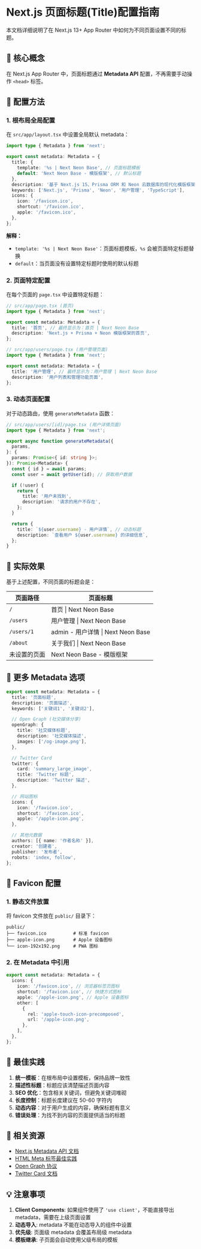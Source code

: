 # Next.js 页面标题(Title)配置指南

本文档详细说明了在 Next.js 13+ App Router 中如何为不同页面设置不同的标题。

## 🎯 核心概念

在 Next.js App Router 中，页面标题通过 **Metadata API** 配置，不再需要手动操作 `<head>` 标签。

## 📝 配置方法

### 1. 根布局全局配置

在 `src/app/layout.tsx` 中设置全局默认 metadata：

```typescript
import type { Metadata } from 'next';

export const metadata: Metadata = {
  title: {
    template: '%s | Next Neon Base', // 页面标题模板
    default: 'Next Neon Base - 模版框架', // 默认标题
  },
  description: '基于 Next.js 15、Prisma ORM 和 Neon 云数据库的现代化模版框架',
  keywords: ['Next.js', 'Prisma', 'Neon', '用户管理', 'TypeScript'],
  icons: {
    icon: '/favicon.ico',
    shortcut: '/favicon.ico',
    apple: '/favicon.ico',
  },
};
```

**解释：**

- `template: '%s | Next Neon Base'`：页面标题模板，`%s` 会被页面特定标题替换
- `default`：当页面没有设置特定标题时使用的默认标题

### 2. 页面特定配置

在每个页面的 `page.tsx` 中设置特定标题：

```typescript
// src/app/page.tsx (首页)
import type { Metadata } from 'next';

export const metadata: Metadata = {
  title: '首页', // 最终显示为：首页 | Next Neon Base
  description: 'Next.js + Prisma + Neon 模版框架的首页',
};
```

```typescript
// src/app/users/page.tsx (用户管理页面)
import type { Metadata } from 'next';

export const metadata: Metadata = {
  title: '用户管理', // 最终显示为：用户管理 | Next Neon Base
  description: '用户列表和管理功能页面',
};
```

### 3. 动态页面配置

对于动态路由，使用 `generateMetadata` 函数：

```typescript
// src/app/users/[id]/page.tsx (用户详情页面)
import type { Metadata } from 'next';

export async function generateMetadata({
  params,
}: {
  params: Promise<{ id: string }>;
}): Promise<Metadata> {
  const { id } = await params;
  const user = await getUser(id); // 获取用户数据

  if (!user) {
    return {
      title: '用户未找到',
      description: '请求的用户不存在',
    };
  }

  return {
    title: `${user.username} - 用户详情`, // 动态标题
    description: `查看用户 ${user.username} 的详细信息`,
  };
}
```

## 🔧 实际效果

基于上述配置，不同页面的标题会是：

| 页面路径     | 页面标题                           |
| ------------ | ---------------------------------- |
| `/`          | 首页 \| Next Neon Base             |
| `/users`     | 用户管理 \| Next Neon Base         |
| `/users/1`   | admin - 用户详情 \| Next Neon Base |
| `/about`     | 关于我们 \| Next Neon Base         |
| 未设置的页面 | Next Neon Base - 模版框架          |

## 📱 更多 Metadata 选项

```typescript
export const metadata: Metadata = {
  title: '页面标题',
  description: '页面描述',
  keywords: ['关键词1', '关键词2'],

  // Open Graph (社交媒体分享)
  openGraph: {
    title: '社交媒体标题',
    description: '社交媒体描述',
    images: ['/og-image.png'],
  },

  // Twitter Card
  twitter: {
    card: 'summary_large_image',
    title: 'Twitter 标题',
    description: 'Twitter 描述',
  },

  // 网站图标
  icons: {
    icon: '/favicon.ico',
    shortcut: '/favicon.ico',
    apple: '/apple-icon.png',
  },

  // 其他元数据
  authors: [{ name: '作者名称' }],
  creator: '创建者',
  publisher: '发布者',
  robots: 'index, follow',
};
```

## 🎨 Favicon 配置

### 1. 静态文件放置

将 favicon 文件放在 `public/` 目录下：

```
public/
├── favicon.ico          # 标准 favicon
├── apple-icon.png       # Apple 设备图标
└── icon-192x192.png     # PWA 图标
```

### 2. 在 Metadata 中引用

```typescript
export const metadata: Metadata = {
  icons: {
    icon: '/favicon.ico', // 浏览器标签页图标
    shortcut: '/favicon.ico', // 快捷方式图标
    apple: '/apple-icon.png', // Apple 设备图标
    other: [
      {
        rel: 'apple-touch-icon-precomposed',
        url: '/apple-icon.png',
      },
    ],
  },
};
```

## 🚀 最佳实践

1. **统一模板**：在根布局中设置模板，保持品牌一致性
2. **描述性标题**：标题应该清楚描述页面内容
3. **SEO 优化**：包含相关关键词，但避免关键词堆砌
4. **长度控制**：标题长度建议在 50-60 字符内
5. **动态内容**：对于用户生成的内容，确保标题有意义
6. **错误处理**：为找不到内容的页面提供适当的标题

## 🔗 相关资源

- [Next.js Metadata API 文档](https://nextjs.org/docs/app/api-reference/functions/generate-metadata)
- [HTML Meta 标签最佳实践](https://developer.mozilla.org/en-US/docs/Web/HTML/Element/meta)
- [Open Graph 协议](https://ogp.me/)
- [Twitter Card 文档](https://developer.twitter.com/en/docs/twitter-for-websites/cards/overview/abouts-cards)

## 💡 注意事项

1. **Client Components**: 如果组件使用了 `'use client'`，不能直接导出 metadata，需要在上级页面设置
2. **动态导入**: metadata 不能在动态导入的组件中设置
3. **优先级**: 页面级 metadata 会覆盖布局级 metadata
4. **模板继承**: 子页面会自动使用父级布局的模板
